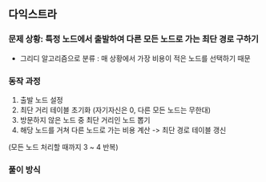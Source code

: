 ## 다익스트라 

### 문제 상황: 특정 노드에서 출발하여 다른 모든 노드로 가는 최단 경로 구하기
- 그리디 알고리즘으로 분류 : 매 상황에서 가장 비용이 적은 노드를 선택하기 때문 

### 동작 과정

1. 출발 노드 설정
2. 최단 거리 테이블 초기화 (자기자신은 0, 다른 모든 노드는 무한대)
3. 방문하지 않은 노드 중 최단 거리인 노드 뽑기
4. 해당 노드를 거쳐 다른 노드로 가는 비용 계산 -> 최단 경로 테이블 갱신


(모든 노드 처리할 때까지 3 ~ 4 반복)

### 풀이 방식
